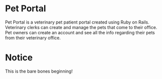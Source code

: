 # Pet Portal

Pet Portal is a veterinary pet patient portal created using Ruby on Rails.  Veterinary clerks can create and manage the pets that come to their office.  Pet owners can create an account and see all the info regarding their pets from their veterinary office.

# Notice

This is the bare bones beginning!